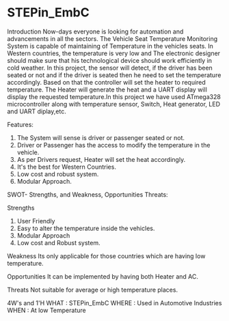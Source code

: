 # STEPin_EmbC
Introduction
Now-days everyone is looking for automation and advancements in all the sectors. The Vehicle Seat Temperature Monitoring System is capable of maintaining of Temperature in the vehicles seats. In Western countries, the temperature is very low and The electronic designer should make sure that his technological device should work efficiently in cold weather. In this project, the sensor will detect, if the driver has been seated or not and if the driver is seated then he need to set the temperature accordingly. Based on that the controller will set the heater to required temperature. The Heater will generate the heat and a UART display will display the requested temperature.In this project we have used ATmega328 microcontroller along with temperature sensor, Switch, Heat generator, LED and UART diplay,etc.

Features:
1. The System will sense is driver or passenger seated or not.
2. Driver or Passenger has the access to modify the temperature in the vehicle.
3. As per Drivers request, Heater will set the heat accordingly.
4. It's the best for Western Countries.
5. Low cost and robust system.
6. Modular Approach.

SWOT- Strengths, and Weakness, Opportunities Threats:

Strengths
  1. User Friendly
  2. Easy to alter the temperature inside the vehicles.
  3. Modular Approach
  4. Low cost and Robust system.
  
Weakness
  Its only applicable for those countries which are having low temperature.
  
Opportunities
 It can be implemented by having both Heater and AC.
 
Threats
 Not suitable for average or high temperature places.
 
4W's and 1'H
WHAT : STEPin_EmbC
WHERE : Used in Automotive Industries
WHEN : At low Temperature

